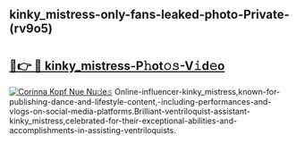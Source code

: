 ## kinky_mistress-only-fans​-leaked-photo​-Private-(rv9o5)


# <h2><a href="https://mediaupload.pro?title=kinky_mistress&ref=git">🔗👉 🔴 kinky_mistress-P𝚑ot𝚘𝚜-V𝚒d𝚎o</a></h2>

[![Corinna Kopf Nue Nu𝚍e𝚜](https://i.imgur.com/0qMVB7G.gif)](https://mediaupload.pro?title=kinky_mistress&ref=git)
Online-influencer-kinky_mistress,known-for-publishing-dance-and-lifestyle-content,-including-performances-and-vlogs-on-social-media-platforms.Brilliant-ventriloquist-assistant-kinky_mistress,celebrated-for-their-exceptional-abilities-and-accomplishments-in-assisting-ventriloquists.  